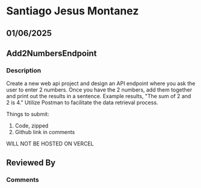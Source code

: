 # Santiago Jesus Montanez

## 01/06/2025

## Add2NumbersEndpoint

### Description

Create a new web api project and design an API endpoint where you ask the user to enter 2 numbers.  Once you have the 2 numbers, add them together and print out the results in a sentence.
Example results, "The sum of 2 and 2 is 4."
Utilize Postman to facilitate the data retrieval process.

Things to submit:

1. Code, zipped
2. Github link in comments

WILL NOT BE HOSTED ON VERCEL

## Reviewed By

### Comments
